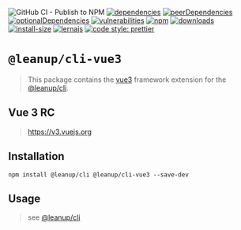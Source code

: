 ![GitHub CI - Publish to NPM](https://github.com/leanupjs/leanup/workflows/GitHub%20CI%20-%20Publish%20to%20NPM/badge.svg)
[![dependencies][dependencies]][dependencies-url]
[![peerDependencies][peerdependencies]][peerdependencies-url]
[![optionalDependencies][optionaldependencies]][optionaldependencies-url]
[![vulnerabilities][vulnerabilities]][vulnerabilities-url]
[![npm][npm]][npm-url]
[![downloads][downloads]][downloads-url]
[![install-size][install-size]][install-size-url]
[![lernajs][lernajs]][lernajs-url]
[![code style: prettier](https://img.shields.io/badge/code_style-prettier-ff69b4.svg)](https://github.com/prettier/prettier)

[npm]: https://img.shields.io/npm/v/@leanup/cli-vue3
[npm-url]: https://www.npmjs.com/package/@leanup/cli-vue3
[dependencies]: https://david-dm.org/leanupjs/leanup/release%2F1.0/status.svg?path=packages/cli/frameworks/vue3
[dependencies-url]: https://david-dm.org/leanupjs/leanup/release%2F1.0?path=packages/cli/frameworks/vue3
[peerdependencies]: https://img.shields.io/david/peer/leanupjs/leanup?path=packages/cli/frameworks/vue3
[peerdependencies-url]: https://david-dm.org/leanupjs/leanup/release%2F1.0?path=packages/cli/frameworks/vue3&type=peer
[optionaldependencies]: https://img.shields.io/david/optional/leanupjs/leanup?path=packages/cli/frameworks/vue3
[optionaldependencies-url]: https://david-dm.org/leanupjs/leanup/release%2F1.0?path=packages/cli/frameworks/vue3&type=optional
[vulnerabilities]: https://snyk.io/test/npm/@leanup/cli-vue3/badge.svg
[vulnerabilities-url]: https://snyk.io/test/npm/@leanup/cli-vue3
[downloads]: https://img.shields.io/npm/dm/@leanup/cli-vue3
[downloads-url]: https://npmcharts.com/compare/@leanup/cli-vue3?minimal=true
[install-size]: https://packagephobia.now.sh/badge?p=@leanup/cli-vue3
[install-size-url]: https://packagephobia.now.sh/result?p=@leanup/cli-vue3
[lernajs]: https://img.shields.io/badge/managed%20with-lerna-blueviolet
[lernajs-url]: https://lerna.js.org

# `@leanup/cli-vue3`

> This package contains the [vue3](https://v3.vuejs.org) framework extension for the [@leanup/cli](https://www.npmjs.com/package/@leanup/cli).

## Vue 3 RC

> https://v3.vuejs.org

## Installation

`npm install @leanup/cli @leanup/cli-vue3 --save-dev`

## Usage

> see [@leanup/cli]

[@leanup/cli]: https://www.npmjs.com/package/@leanup/cli
